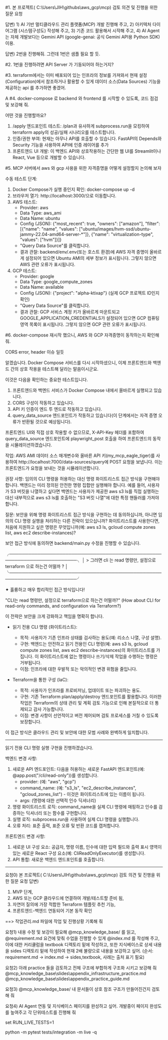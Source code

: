 #1. 본 프로젝트( C:\Users\JIH\githubs\aws_gcp\mcp\) 검토 의견 및 진행을 위한 질문 요청 

답변) 1) AI 기반 멀티클라우드 관리 플랫폼(MCP) 개발 진행해 주고, 2) 아키텍처 다이어그램 (시스템구성도) 작성해 주고, 3) 기존 코드 활용해서 시작해 주고, 4) AI Agent 는 자체 개발보다는 Gemini API (google-genai: 공식 Gemini API용 Python SDK) 이용.

답변) 2번을 진행해줘. 그런데 1번은 샘플 필요 할 듯.


#2. 1번을 진행하려면 API Server 가 기동되어야 하는거지?

#3. terraform에서는 이미 배포되어 있는 인프라의 정보를 가져와서 현재 설정(Configuration)에서 참조하거나 활용할 수 있게 데이터 소스(Data Sources) 기능을 제공하는 api 를 추가하면 좋겠어. 

A
#4. docker-compose 로 backend 와 frontend 를 시작할 수 있도록, 코드 점검 및 보강해 줘.

어떤 것을 진행할까요?

   1. /apply 엔드포인트 테스트: /plan과 유사하게 subprocess.run을 모킹하여 terraform apply의
      성공/실패 시나리오를 테스트합니다.
   2. 인증/권한 부여: 현재는 아무나 API를 호출할 수 있습니다. FastAPI의 Depends와 Security
      기능을 사용하여 API에 인증 레이어를 추가
   3. 프론트엔드 UI 개발: 이 백엔드 API와 상호작용하는 간단한 웹 UI를 Streamlit이나 React, Vue
      등으로 개발할 수 있습니다.

#5. MCP 서버에서 aws 와 gcp 사용을 위한 자격증명을 어떻게 설정할지 논의해 보자


  수동 테스트 단계:

   1. Docker Compose가 실행 중인지 확인: docker-compose up -d
   2. 브라우저 열기: http://localhost:3000/으로 이동합니다.
   3. AWS 테스트:
       * Provider: aws
       * Data Type: aws_ami
       * Data Name: ubuntu
       * Config (JSON): {"most_recent": true, "owners": ["amazon"], "filter": [{"name": "name", "values": 
         ["ubuntu/images/hvm-ssd/ubuntu-jammy-22.04-amd64-server-*"]}, {"name": "virtualization-type", "values": ["hvm"]}]}
       * "Query Data Source"를 클릭합니다.
       * 결과 관찰: backend/env/.env(또는 호스트 환경)에 AWS 자격 증명이 올바르게 설정되어 있으면 Ubuntu AMI의 세부 정보가 표시됩니다.
         그렇지 않으면 AWS 관련 오류가 표시됩니다.
   4. GCP 테스트:
       * Provider: google
       * Data Type: google_compute_zones
       * Data Name: available
       * Config (JSON): {"project": "alpha-ktixap"} (실제 GCP 프로젝트 ID인지 확인)
       * "Query Data Source"를 클릭합니다.
       * 결과 관찰: GCP 서비스 계정 키가 올바르게 마운트되고 GOOGLE_APPLICATION_CREDENTIALS가 설정되어 있으면 GCP 컴퓨팅 영역 목록이
         표시됩니다. 그렇지 않으면 GCP 관련 오류가 표시됩니다.

         
#6. docker-compose 재시작 했으니, AWS 와 GCP 자격증명이 동작하는지 확인해 줘. 
      

 CORS error, header 이슈 일듯


  알겠습니다. Docker Compose 서비스를 다시 시작하셨으니, 이제 프론트엔드와 백엔드 간의 상호 작용을
  테스트해 달라는 말씀이시군요.

  이것은 다음을 확인하는 중요한 테스트입니다.
   1. 프론트엔드와 백엔드 서비스가 Docker Compose 내에서 올바르게 실행되고 있습니다.
   2. CORS 구성이 작동하고 있습니다.
   3. API 키 인증이 엔드 투 엔드로 작동하고 있습니다.
   4. query_data_source 엔드포인트가 작동하고 있습니다(이 단계에서는 자격 증명 오류가 반환될 것으로
      예상됩니다).

  프론트엔드 UI와 직접 상호 작용할 수 없으므로, X-API-Key 헤더를 포함하여 query_data_source 엔드포인트에
  playwright_post 호출을 하여 프론트엔드의 동작을 시뮬레이션하겠습니다.

  작업: AWS AMI 데이터 소스 매개변수와 올바른 API 키(my_mcp_eagle_tiger)를 사용하여
  http://localhost:7000/data-sources/query에 POST 요청을 보냅니다. 이는 프론트엔드가 요청을 보내는 것을
  시뮬레이션합니다.



  
  권장 사항:
  임의의 CLI 명령을 허용하는 대신 명령 화이트리스트 접근 방식을 구현해야 합니다. 백엔드는 미리 정의된
  안전한 명령 집합만 실행해야 합니다. 예를 들어, 사용자가 S3 버킷을 나열하고 싶다면 백엔드는 사용자가
  제공한 aws s3 ls를 직접 실행하는 대신 내부적으로 aws s3 ls를 호출하는 "S3 버킷 나열"에 대한 특정
  핸들러를 가져야 합니다.

  질문:
  보안을 위해 명령 화이트리스트 접근 방식을 구현하는 데 동의하십니까, 아니면 임의의 CLI 명령 실행을
  처리하는 다른 전략이 있으십니까? 화이트리스트를 사용한다면, 처음에 지원하고 싶은 명령은 무엇입니까(예:
  aws s3 ls, gcloud compute zones list, aws ec2 describe-instances)?

  보안 접근 방식에 동의하면 backend/main.py 수정을 진행할 수 있습니다.

╭────────────────────────────────────────────────────────────────────────╮
│  > 그러면 cli 는 read 명령만, 설정으로 terraform 으로 하는건 어떨까 ?  │
╰────────────────────────────────────────────────────────────────────────╯

✦ 훌륭하고 매우 합리적인 접근 방식입니다!

  "CLI는 read 명령만, 설정으로 terraform으로 하는건 어떨까?" (How about CLI for read-only commands, and
  configuration via Terraform?)

  이 전략은 보안을 크게 강화하고 책임을 명확히 합니다.

   * 읽기 전용 CLI 명령 (화이트리스트):
       * 목적: 사용자가 기존 인프라 상태를 검사하는 용도(예: 리소스 나열, 구성 설명).
       * 구현: 백엔드는 안전하고 읽기 전용인 CLI 명령(예: aws s3 ls, gcloud compute zones list, aws ec2 
         describe-instances)의 화이트리스트를 가집니다. 이 화이트리스트에 없는 명령이나 쓰기/삭제 작업을
         수행하는 명령은 거부됩니다.
       * 이점: 인프라에 대한 우발적 또는 악의적인 변경 위험을 줄입니다.

   * Terraform을 통한 구성 (IaC):
       * 목적: 사용자가 인프라를 프로비저닝, 업데이트 또는 파괴하는 용도.
       * 구현: 기존 Terraform plan/apply/destroy 엔드포인트를 활용합니다. 이러한 작업은 Terraform의 상태
         관리 및 계획 검토 기능으로 인해 본질적으로 더 통제되고 감사 가능합니다.
       * 이점: 변경 사항이 선언적이고 버전 제어되며 검토 프로세스를 거칠 수 있도록 보장합니다.

  이 접근 방식은 클라우드 관리 및 보안에 대한 모범 사례와 완벽하게 일치합니다.

  ---

  읽기 전용 CLI 명령 실행 구현을 진행하겠습니다.

  백엔드 변경 사항:

   1. 새로운 API 엔드포인트: 다음을 허용하는 새로운 FastAPI 엔드포인트(예: @app.post("/cli/read-only"))를
      생성합니다.
       * provider: (예: "aws", "gcp")
       * command_name: (예: "s3_ls", "ec2_describe_instances", "gcloud_zones_list") - 이것은 화이트리스트에
         있는 이름이 됩니다.
       * args: (명령에 대한 선택적 인수 딕셔너리)
   2. 명령 화이트리스트 로직: command_name을 실제 CLI 명령에 매핑하고 인수를 검증하는 딕셔너리 또는 함수를
      구현합니다.
   3. 실행 로직: subprocess.run을 사용하여 실제 CLI 명령을 실행합니다.
   4. 오류 처리: 표준 출력, 표준 오류 및 반환 코드를 캡처합니다.

  프론트엔드 변경 사항:

   1. 새로운 UI 구성 요소: 공급자, 명령 이름, 인수에 대한 입력 필드와 출력 표시 영역이 있는 새로운 React
      구성 요소(예: CliReadOnlyExecutor)를 생성합니다.
   2. API 통합: 새로운 백엔드 엔드포인트를 호출합니다.

  ---

요청0) 본 프로젝트( C:\Users\JIH\githubs\aws_gcp\mcp\) 검토 의견 및 진행을 위한 질문 요청
  답변)
  1. MVP 단계,
  2. AWS 또는 GCP 클라우드에 연결하여 개발/테스트할 준비 됨,
  3. 자연어 질의에 가장 적합한 Terraform 템플릿 추천 기능,
  4. 프론트엔드-백엔드 연동되어 기본 동작 확인

  ==> 작업관리.md 파일에 작업 및 진행상황 기록해 줘


요청1) 내용 수정 및 보강이 필요해
  @mcp_knowledge_base/  를 읽고, @requirement.md 요건에 맞춰 수업을 진행할 수 있게 @index.md 를 작성해 주고, 이에 대한 커리큘럼을 textbook 디렉토리 밑에 작성하고, 또한 지식베이스로 상세 내용을 sides 디렉토리 밑에 작성하여 현재 2배 불량으로 내용을 보강하고 싶어. (순서: requirement.md -> index.md -> sides,textbook, 사례는 출처 표기 필요)


요청2) 아래 practice 들을 검토하고 전체 구조에 부합하게 구조화 시키고 보강해 줘 
  @mcp_knowledge_base\slides\appendix_infrastructure_practice.md
  @mcp_knowledge_base\slides\appendix_practice_guide.md

요청3) @mcp_knowledge_base/ 내 문서들이 상호 참조 구조가 만들어진건지 검토해 줘

요청4) AI Agent 연동 및 지식베이스 페이지를 완성하고 싶어. 개발중이 페이지 완성도를 높여주고 각 단위테스트를 진행해 줘 


set RUN_LIVE_TESTS=1


python -m pytest tests/integration -m live -q